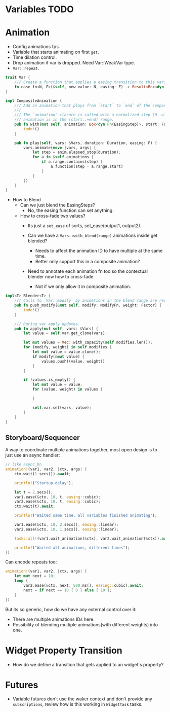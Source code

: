 # Variables TODO

# Animation

* Config animations fps.
* Variable that starts animating on first `get`.
* Time dilation control.
* Drop animation if var is dropped. Need Var::WeakVar type.
* `Var::repeat`.

```rust
trait Var {
    /// Create a function that applies a easing transition to this variable.
    fn ease_fn<N, F>(&self, new_value: N, easing: F) -> Result<Box<dyn Fn(EasingStep)>, VarIsReadOnly>;
}

impl CompositeAnimation {
    /// Add an animation that plays from `start` to `end` of the composite animation.
    /// 
    /// The `animation` closure is called with a normalized step [0..=1] when the composite
    /// animation is in the [start..=end] range.
    pub fn with(mut self, animation: Box<dyn Fn(EasingStep)>, start: Factor, end: Factor) -> Self {
        todo!()
    }

    pub fn play(self, vars: &Vars, duration: Duration, easing: F) {
        vars.animate(move |vars, args| {
            let step = anim.elapsed_stop(duration);
            for a in &self.animations {
                if a.range.contains(step) {
                    a.function(step - a.range.start)
                }
            }
        })
    }
}
```

* How to Blend
    - Can we just blend the EasingSteps?
        - No, the easing function can set anything.
    - How to cross-fade two values?
        - Its just a `set_ease` of sorts, set_ease(output1, output2).
        - Can we have a `Vars::with_blend(range)` animations inside get blended?
            - Needs to affect the animation ID to have multiple at the same time.
            - Better only support this in a composite animation?

        - Need to annotate each animation fn too so the contextual blender now how to cross-fade.
            - Not if we only allow it in composite animation.

```rust
impl<T> Blender<T> {
    /// Calls to `Var::modify` by animations in the blend range are redirect here.
    pub fn push_modify(&mut self, modify: ModifyFn, weight: Factor) {
        todo!()
    }

    /// During var apply updates.
    pub fn apply(mut self, vars: &Vars) {
        let value = self.var.get_clone(vars);

        let mut values = Vec::with_capacity(self.modifies.len());
        for (modify, weight) in self.modifies {
            let mut value = value.clone();
            if modify(&mut value) {
                values.push((value, weight))
            }
        }

        if !values.is_empty() {
            let mut value = value;
            for (value, weight) in values {

            }

            self.var.set(vars, value);
        }
    }
}
```

## Storyboard/Sequencer

A way to coordinate multiple animations together, most open design is to just use an async handler:

```rust
// like async_hn
animation!(var1, var2, |ctx, args| {
    ctx.wait(1.secs()).await;

    println!("Startup delay");

    let t = 2.secs();
    var1.ease(&ctx, 10, t, easing::cubic);
    var2.ease(&ctx, 10, t, easing::cubic);
    ctx.wait(t).await;

    println!("Waited same time, all variables finished animating");

    var1.ease(&ctx, 10, 2.secs(), easing::linear);
    var2.ease(&ctx, 10, 1.secs(), easing::linear);

    task::all!(var1.wait_animation(&ctx), var2.wait_animation(&ctx)).await;

    println!("Waited all animations, different times");
})
```

Can encode repeats too:

```rust
animation!(var1, var2, |ctx, args| {
    let mut next = 10;
    loop {
        var2.ease(&ctx, next, 500.ms(), easing::cubic).await;
        next = if next == 10 { 0 } else { 10 };
    }
})
```

But its so generic, how do we have any external control over it:

* There are multiple animations IDs here.
* Possibility of blending multiple animations(with different weights) into one.

# Widget Property Transition

* How do we define a transition that gets applied to an widget's property?

# Futures

* Variable futures don't use the waker context and don't provide any `subscriptions`, review how is this working in `WidgetTask` tasks.
